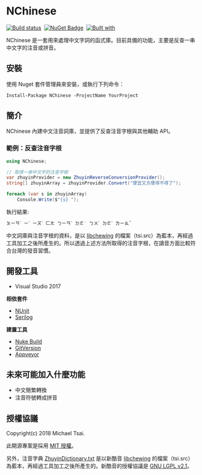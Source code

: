 # NChinese

[![Build status](https://ci.appveyor.com/api/projects/status/mtuddcaa62v7kmta/branch/master?svg=true)](https://ci.appveyor.com/project/huanlin/nchinese/branch/master)  [![NuGet Badge](https://buildstats.info/nuget/nchinese)](https://www.nuget.org/packages/NChinese/)   [![Built with](https://img.shields.io/badge/built%20with-nuke--build-blue.svg)](https://nuke.build/)

NChinese 是一套用來處理中文字詞的函式庫。目前具備的功能，主要是反查一串中文字的注音或拼音。

## 安裝

使用 Nuget 套件管理員來安裝，或執行下列命令：

```txt
Install-Package NChinese -ProjectName YourProject
```

## 簡介

NChinese 內建中文注音詞庫，並提供了反查注音字根與其他輔助 API。

### 範例：反查注音字根

```cs
using NChinese;

// 取得一串中文字的注音字根
var zhuyinProvider = new ZhuyinReverseConversionProvider();
string[] zhuyinArray = zhuyinProvider.Convert("便宜又方便得不得了");

foreach (var s in zhuyinArray)
    Console.Write($"{s} ");  
```

執行結果:

```txt
ㄆㄧㄢˊ ㄧˊ ㄧㄡˋ ㄈㄤ ㄅㄧㄢˋ ㄉㄜ˙ ㄅㄨˋ ㄉㄜˊ ㄌㄧㄠˇ
```

中文詞庫與注音字根的資料，是以 [libchewing](https://github.com/chewing/libchewing) 的檔案（tsi.src）為藍本，再經過工具加工之後所產生的。所以透過上述方法所取得的注音字根，在讀音方面比較符合台灣的發音習慣。

## 開發工具

 * Visual Studio 2017

**相依套件**

 * [NUnit](http://nunit.org/) 
 * [Serilog](https://serilog.net/)

**建置工具**
 
 * [Nuke Build](https://nuke.build/)
 * [GitVersion](https://github.com/GitTools/GitVersion)
 * [Appveyor](https://www.appveyor.com/) 

## 未來可能加入什麼功能

* 中文簡繁轉換
* 注音符號轉成拼音

## 授權協議

Copyright(c) 2018 Michael Tsai.

此開源專案是採用 [MIT 授權](https://github.com/huanlin/nchinese/blob/master/LICENSE)。

另外，注音字典 [ZhuyinDictionary.txt](https://github.com/huanlin/nchinese/blob/master/src/NChinese/Phonetic/ZhuyinDictionary.txt) 是以新酷音 [libchewing](https://github.com/chewing/libchewing) 的檔案（tsi.src）為藍本，再經過工具加工之後所產生的。新酷音的授權協議是 [GNU LGPL v2.1](https://github.com/chewing/libchewing/blob/master/COPYING)。

